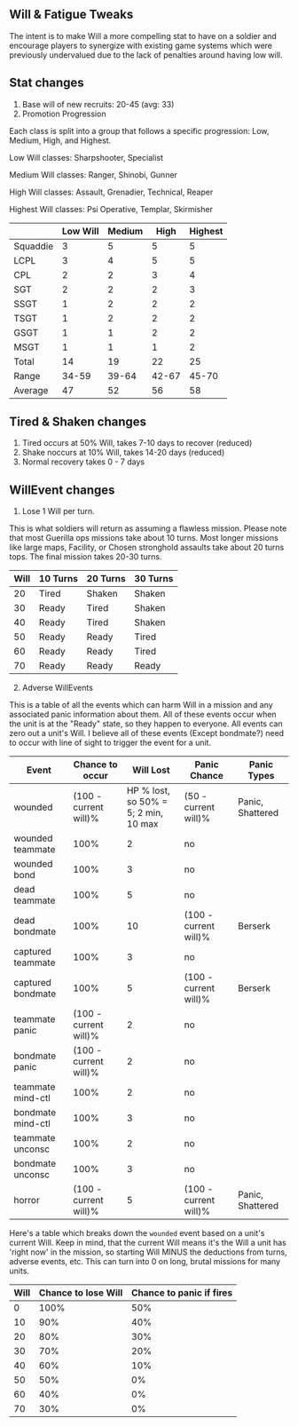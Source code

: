 ## Will & Fatigue Tweaks

The intent is to make Will a more compelling stat to have on a soldier and 
encourage players to synergize with existing game systems which were previously
undervalued due to the lack of penalties around having low will.


## Stat changes

1. Base will of new recruits: 20-45 (avg: 33)
2. Promotion Progression

Each class is split into a group that follows a specific progression: Low, Medium, High, and Highest.

Low Will classes: Sharpshooter, Specialist

Medium Will classes: Ranger, Shinobi, Gunner

High Will classes: Assault, Grenadier, Technical, Reaper

Highest Will classes: Psi Operative, Templar, Skirmisher


|          | Low Will | Medium | High  | Highest |
| ---      | ---      | ---    | ---   | ---     |
| Squaddie | 3        | 5      | 5     | 5       |
| LCPL     | 3        | 4      | 5     | 5       |
| CPL      | 2        | 2      | 3     | 4       |
| SGT      | 2        | 2      | 2     | 3       |
| SSGT     | 1        | 2      | 2     | 2       |
| TSGT     | 1        | 2      | 2     | 2       |
| GSGT     | 1        | 1      | 2     | 2       |
| MSGT     | 1        | 1      | 1     | 2       |
| Total    | 14       | 19     | 22    | 25      |
| Range    | 34-59    | 39-64  | 42-67 | 45-70   |
| Average  | 47       | 52     | 56    | 58      |


## Tired & Shaken changes

1. Tired occurs at 50% Will, takes 7-10 days to recover (reduced) 
2. Shake noccurs at 10% Will, takes 14-20 days (reduced)
3. Normal recovery takes 0 - 7 days

## WillEvent changes 

1. Lose 1 Will per turn. 

This is what soldiers will return as assuming a flawless mission. Please note 
that most Guerilla ops missions take about 10 turns. Most longer missions
like large maps, Facility, or Chosen stronghold assaults take about 20 turns tops. 
The final mission takes 20-30 turns.

| Will      | 10 Turns      | 20 Turns      | 30 Turns     |
| ---       | ---           | ---           | ---          |
| 20        | Tired         | Shaken        | Shaken       |
| 30        | Ready         | Tired         | Shaken       |
| 40        | Ready         | Tired         | Shaken       |
| 50        | Ready         | Ready         | Tired        |
| 60        | Ready         | Ready         | Tired        |
| 70        | Ready         | Ready         | Ready        |


2. Adverse WillEvents

This is a table of all the events which can harm Will in a mission and any associated panic information about them. 
All of these events occur when the unit is at the "Ready" state, so they happen to everyone. All events can zero out a
unit's Will. I believe all of these events (Except bondmate?) need to occur with line of sight to trigger the event for a unit.

| Event             | Chance to occur       | Will Lost                             | Panic Chance          | Panic Types        |
| ---               | ---                   | ---                                   | ---                   | ---                |
| wounded           | (100 - current will)% | HP % lost, so 50% = 5; 2 min, 10 max  | (50 - current will)%  | Panic, Shattered   |
| wounded teammate  | 100%                  | 2                                     | no                    |                    |
| wounded bond      | 100%                  | 3                                     | no                    |                    |
| dead teammate     | 100%                  | 5                                     | no                    |                    |
| dead bondmate     | 100%                  | 10                                    | (100 - current will)% | Berserk            |
| captured teammate | 100%                  | 3                                     | no                    |                    |
| captured bondmate | 100%                  | 5                                     | (100 - current will)% | Berserk            |
| teammate panic    | (100 - current will)% | 2                                     | no                    |                    |
| bondmate panic    | (100 - current will)% | 2                                     | no                    |                    |
| teammate mind-ctl | 100%                  | 2                                     | no                    |                    |
| bondmate mind-ctl | 100%                  | 3                                     | no                    |                    |
| teammate unconsc  | 100%                  | 2                                     | no                    |                    |              
| bondmate unconsc  | 100%                  | 3                                     | no                    |                    |
| horror            | (100 - current will)% | 5                                     | (100 - current will)% | Panic, Shattered   |


Here's a table which breaks down the `wounded` event based on a unit's current Will. Keep in mind, that the current Will means it's
the Will a unit has 'right now' in the mission, so starting Will MINUS the deductions from turns, adverse events, etc. 
This can turn into 0 on long, brutal missions for many units.

| Will          | Chance to lose Will      | Chance to panic if fires   |
| ---           | ---                      | ---                        |
| 0             | 100%                     | 50%                        |
| 10            | 90%                      | 40%                        |
| 20            | 80%                      | 30%                        |
| 30            | 70%                      | 20%                        |
| 40            | 60%                      | 10%                        |
| 50            | 50%                      | 0%                         |
| 60            | 40%                      | 0%                         |
| 70            | 30%                      | 0%                         |
